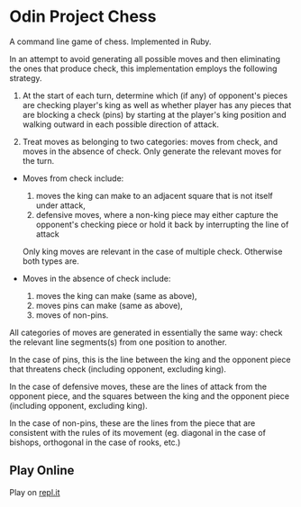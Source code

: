 # Odin Project Chess

A command line game of chess. Implemented in Ruby.

In an attempt to avoid generating all possible moves and then eliminating the ones that produce check, this implementation employs the following strategy.

1. At the start of each turn, determine which (if any) of opponent's pieces are checking player's king as well as whether player has any pieces that are blocking a check (pins) by starting at the player's king position and walking outward in each possible direction of attack.

2. Treat moves as belonging to two categories: moves from check, and moves in the absence of check. Only generate the relevant moves for the turn.

- Moves from check include: 
  1. moves the king can make to an adjacent square that is not itself under attack, 
  2. defensive moves, where a non-king piece may either capture the opponent's checking piece or hold it back by interrupting the line of attack

  Only king moves are relevant in the case of multiple check. 
  Otherwise both types are.

- Moves in the absence of check include:
  1. moves the king can make (same as above),
  2. moves pins can make (same as above),
  3. moves of non-pins. 

All categories of moves are generated in essentially the same way: check the relevant line segments(s) from one position to another. 

In the case of pins, this is the line between the king and the opponent piece that threatens check (including opponent, excluding king). 

In the case of defensive moves, these are the lines of attack from the opponent piece, and the squares between the king and the opponent piece (including opponent, excluding king). 

In the case of non-pins, these are the lines from the piece that are consistent with the rules of its movement (eg. diagonal in the case of bishops, orthogonal in the case of rooks, etc.)

## Play Online

Play on [repl.it](https://replit.com/@moosecow/Chess?v=1)